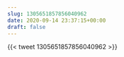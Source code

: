 ```yaml
---
slug: 1305651857856040962
date: 2020-09-14 23:37:15+00:00
draft: false
---
```


{{< tweet 1305651857856040962 >}}
